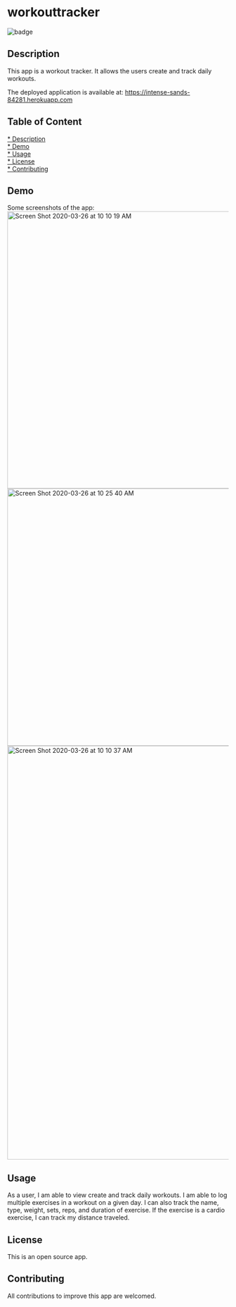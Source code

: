 # workouttracker

![badge](https://img.shields.io/badge/license-MIT-blue)

## Description

This app is a workout tracker. It allows the users create and track daily workouts. 

The deployed application is available at: https://intense-sands-84281.herokuapp.com


## Table of Content

[* Description](#Description) \
[* Demo](#Demo) \
[* Usage](#Usage) \
[* License](#License) \
[* Contributing](#Contributing) 


## Demo

Some screenshots of the app:\
<img width="629" alt="Screen Shot 2020-03-26 at 10 10 19 AM" src="https://user-images.githubusercontent.com/58992132/77656438-40952280-6f4a-11ea-8f0f-b00b0a714d50.png">
<img width="584" alt="Screen Shot 2020-03-26 at 10 25 40 AM" src="https://user-images.githubusercontent.com/58992132/77657824-32e09c80-6f4c-11ea-9621-76e499860c5b.png">
<img width="939" alt="Screen Shot 2020-03-26 at 10 10 37 AM" src="https://user-images.githubusercontent.com/58992132/77656436-3ffc8c00-6f4a-11ea-933c-324d3d44da60.png">


## Usage


As a user, I am able to view create and track daily workouts. I am able to log multiple exercises in a workout on a given day. I can also track the name, type, weight, sets, reps, and duration of exercise. If the exercise is a cardio exercise, I can track my distance traveled.

## License

This is an open source app.

## Contributing

All contributions to improve this app are welcomed.
